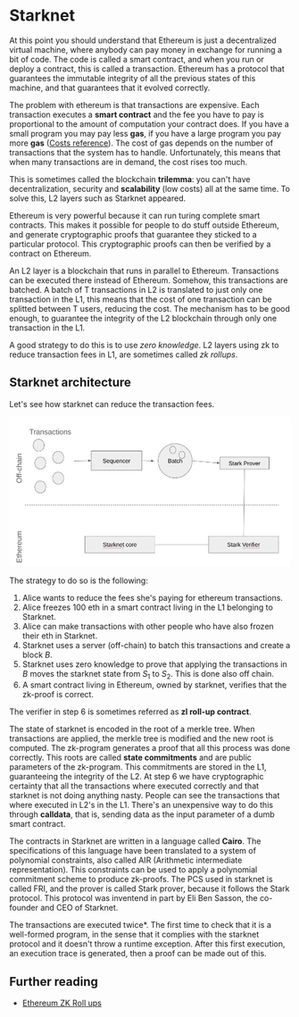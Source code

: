 # Starknet
At this point you should understand that Ethereum is just a decentralized virtual machine, where anybody can pay money in exchange for running a bit of code. The code is called a smart contract, and when you run or deploy a contract, this is called a transaction. Ethereum has a protocol that guarantees the immutable integrity of all the previous states of this machine, and that guarantees that it evolved correctly.

The problem with ethereum is that transactions are expensive. Each transaction executes a **smart contract** and the fee you have to pay is proportional to the amount of computation your contract does. If you have a small program you may pay less **gas**, if you have a large program you pay more **gas** ([Costs reference](https://www.evm.codes/?fork=shanghai)). The cost of gas depends on the number of transactions that the system has to handle. Unfortunately, this means that when many transactions are in demand, the cost rises too much.

This is sometimes called the blockchain **trilemma**: you can't have decentralization, security and **scalability** (low costs) all at the same time. To solve this, L2 layers such as Starknet appeared.

Ethereum is very powerful because it can run turing complete smart contracts. This makes it possible for people to do stuff outside Ethereum, and generate cryptographic proofs that guarantee they sticked to a particular protocol. This cryptographic proofs can then be verified by a contract on Ethereum.

An L2 layer is a blockchain that runs in parallel to Ethereum. Transactions can be executed there instead of Ethereum. Somehow, this transactions are batched. A batch of T transactions in L2 is translated to just only one transaction in the L1, this means that the cost of one transaction can be splitted between T users, reducing the cost. The mechanism has to be good enough, to guarantee the integrity of the L2 blockchain through only one transaction in the L1.

A good strategy to do this is to use *zero knowledge*. L2 layers using zk to reduce transaction fees in L1, are sometimes called *zk rollups*.

## Starknet architecture
Let's see how starknet can reduce the transaction fees.

![image](../images/starknet_archi.png)

The strategy to do so is the following:
1. Alice wants to reduce the fees she's paying for ethereum transactions.
2. Alice freezes 100 eth in a smart contract living in the L1 belonging to Starknet.
3. Alice can make transactions with other people who have also frozen their eth in Starknet.
4. Starknet uses a server (off-chain) to batch this transactions and create a block $B$.
5. Starknet uses zero knowledge to prove that applying the transactions in $B$ moves the starknet state from $S_1$ to $S_2$. This is done also off chain.
6. A smart contract living in Ethereum, owned by starknet, verifies that the zk-proof is correct.

The verifier in step 6 is sometimes referred as **zl roll-up contract**.

The state of starknet is encoded in the root of a merkle tree. When transactions are applied, the merkle tree is modified and the new root is computed. The zk-program generates a proof that all this process was done correctly. This roots are called **state commitments** and are public parameters of the zk-program. This commitments are stored in the L1, guaranteeing the integrity of the L2. At step 6 we have cryptographic certainty that all the transactions where executed correctly and that starknet is not doing anything nasty. People can see the transactions that where executed in L2's in the L1. There's an unexpensive way to do this through **calldata**, that is, sending data as the input parameter of a dumb smart contract.

The contracts in Starknet are written in a language called **Cairo**. The specifications of this language have been translated to a system of polynomial constraints, also called AIR (Arithmetic intermediate representation). This constraints can be used to apply a polynomial commitment scheme to produce zk-proofs. The PCS used in starknet is called FRI, and the prover is called Stark prover, because it follows the Stark protocol. This protocol was inventend in part by Eli Ben Sasson, the co-founder and CEO of Starknet.

The transactions are executed twice*. The first time to check that it is a well-formed program, in the sense that it complies with the starknet protocol and it doesn't throw a runtime exception. After this first execution, an execution trace is generated, then a proof can be made out of this.

## Further reading
- [Ethereum ZK Roll ups](https://ethereum.org/en/developers/docs/scaling/zk-rollups)
